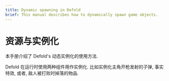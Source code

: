 ```yaml
---
title: Dynamic spawning in Defold
brief: This manual describes how to dynamically spawn game objects.
---
```


# 资源与实例化

本手册介绍了 Defold's 动态实例化的使用方法.

Defold 在运行时使用两种组件用作实例化. 比如实例化主角开枪发射的子弹, 事实特效, 或者, 敌人被打败时掉落的物品.



